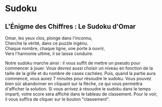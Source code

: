 # Sudoku  
## L'Énigme des Chiffres : Le Sudoku d'Omar  
Omar, les yeux clos, plonge dans l'inconnu,  
Cherche la vérité, dans ce puzzle ingénu.  
Chaque nombre, chaque ligne, une porte à ouvrir,  
Vers l'harmonie ultime, il se laisse conduire.  


Notre sudoku marche ainsi : il vous suffit de mettre un pseudo pour commencer à jouer. Vous devrez aussi choisir un niveau en fonction de la taille de la grille et du nombre de cases cachées. Puis, quand la partie aura commencé, vous aurez 7 minutes pour résoudre le sudoku. Vous pouvez bien sûr abandonner en cliquant sur la flèche, ce qui vous permettra d'afficher la solution. Si vous arrivez à résoudre le sudoku dans le temps imparti, votre score sera affiché dans le tableau de classement. Pour le voir, il vous suffira de cliquer sur le bouton "classement".
